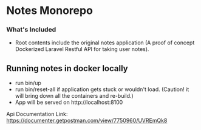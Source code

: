 # Notes Monorepo

### What's Included
- Root contents include the original notes application (A proof of concept Dockerized Laravel Restful API for taking user notes).

## Running notes in docker locally
- run bin/up
- run bin/reset-all if application gets stuck or wouldn't load. (Caution! it will bring down all the containers and re-build.)
- App will be served on http://localhost:8100

Api Documentation Link:
https://documenter.getpostman.com/view/7750960/UVREmQk8
